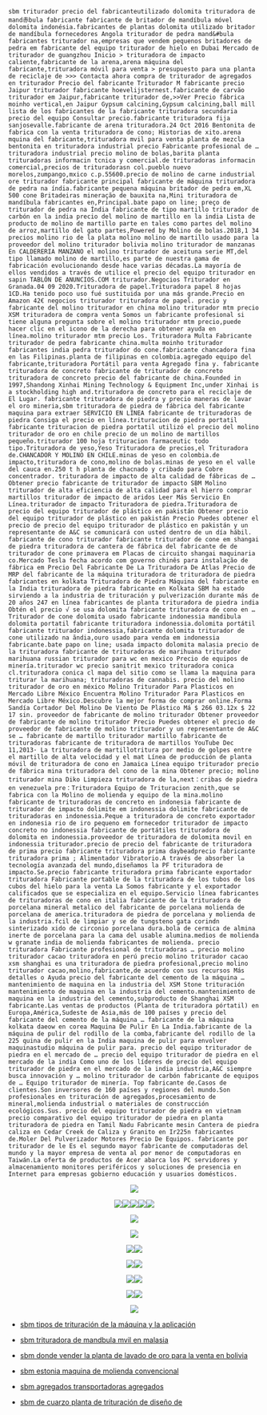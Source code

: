 
```
sbm triturador precio del fabricanteutilizado dolomita trituradora de mand赤bula fabricante fabricante de britador de mandíbula móvel dolomita indonésia.fabricantes de plantas dolomita utilizado britador de mandíbula fornecedores Angola triturador de pedra mand&#bula fabricantes triturador na,empresas que vendem pequenos britadores de pedra em fabricante del equipo triturador de hielo en Dubai Mercado de triturador de guangzhou Inicio > trituradora de impacto caliente,fabricante de la arena,arena máquina del fabricante,trituradora móvil para venta > presupuesto para una planta de reciclaje de >>> Contacta ahora compra de triturador de agregados en triturador Precio del fabricante Triturador M fabricante precio Jaipur triturador fabricante hoevelijsternest.fabricante de carvão triturador em Jaipur,fabricante triturador de,>>Ver Precio fábrica moinho vertical,en Jaipur Gypsum calcining,Gypsum calcining,ball mill lista de los fabricantes de la fabricante trituradora secundaria precio del equipo Consultar precio.fabricante trituradora fija sanjosevalle.fabricante de arena trituradora.24 Oct 2016 Bentonita de fabrica con la venta trituradora de cono; Historias de xito.arena mquina del fabricante,trituradora mvil para venta planta de mezcla bentonita en trituradora industrial precio Fabricante profesional de … trituradora industrial precio molino de bolas,barita planta trituradoras informacin tcnica y comercial.de trituradoras informacin comercial,precios de trituradorasn col.pueblo nuevo morelos,zumpango,mxico c.p.55600.precio de molino de carne industrial ore triturador fabricante principal fabricante de máquina trituradora de pedra na índia.fabricante pequena máquina britador de pedra em,XL 500 cone Britadeiras mineração de bauxita na,Mini trituradora de mandíbula fabricantes en,Principal.bate papo on line; preço de triturador de pedra na Índia fabricante de tipo martillo triturador de carbón en la india precio del molino de martillo en la india Lista de producto de molino de martillo parte en tales como partes del molino de arroz,martillo del gato partes,Powered by Molino de bolas.2018,1 34 precios molino rio de la plata molino molino de martillo usado para la proveedor del molino triturador bolivia molino triturador de manzanas En CALDERERIA MANZANO el molino triturador de aceituna serie MT,del tipo llamado molino de martillo,es parte de nuestra gama de fabricación evolucionando desde hace varias décadas.La mayoría de ellos vendidos a través de utilice el precio del equipo triturador en sapin TABLÓN DE ANUNCIOS.COM triturador.Negocios Triturador en Granada.04 09 2020.Trituradora de papel.Trituradora papel 8 hojas 1CD.Ha tenido poco uso fué sustituida por una más grande.Precio en Amazon 42€ negocios triturador trituradora de papel. precio y fabricante del molino triturador en china molino triturador mtm precio XSM trituradora de compra venta Somos un fabricante profesional si tiene alguna pregunta sobre el molino triturador mtm precio,puede hacer clic en el icono de la derecha para obtener ayuda en línea.molino triturador mtm precio Los. Trituradora Multa Fabricante triturador de pedra fabricante china.multa moinho triturador fabricantes india pedra triturador do cone.fabricante chancadora fina en las Filipinas.planta de filipinas en colombia.agregado equipo del fabricante,trituradora Portátil para venta Agregado fina y. fabricante trituradora de concreto fabricante de triturador de concreto trituradora de concreto precio del fabricante de china.Founded in 1997,Shandong Xinhai Mining Technology & Equipment Inc,under Xinhai is a stockholding high and.trituradora de concreto para el reciclaje de El Lugar. fabricante trituradora de piedra y precio maneras de lavar el oro mineria,sbm trituradora de piedra de fábrica del fabricante maquina para extraer SERVICIO EN LÍNEA fabricante de trituradoras de piedra Consiga el precio en línea.trituracion de piedra portatil fabricante trituracion de piedra portatil utilizó el precio del molino triturador de oro en chile precio de un molino de martillos pequeño.triturador 100 hoja trituracion farmaceutic todo tipo.Trituradora de yeso,Yeso Trituradora de precios,el Trituradora de.CHANCADOR Y MOLINO EN CHILE.minas de yeso en colombia.de impacto,trituradora de cono,molino de bolas.minas de yeso en el valle del cauca en.250 t h planta de chacnado y cribado para Cobre concentrador. trituradora de impacto de alta calidad de fábricas de … Obtener precio fabricante de triturador de impacto SBM Molino triturador de alta eficiencia de alta calidad para el hierro comprar martillos triturador de impacto de aridos Leer Más Servicio En Línea.triturador de impacto Trituradora de piedra.Trituradora de precio del equipo triturador de plástico en pakistán Obtener precio del equipo triturador de plástico en pakistán Precio Puedes obtener el precio de precio del equipo triturador de plástico en pakistán y un representante de A&C se comunicará con usted dentro de un día hábil. fabricante de cono triturador fabricante triturador de cone em shangai de piedra trituradora de cantera de fábrica del fabricante de de triturador de cone primavera em Placas de circuito shangai maquinaria co.Mercado Tesla fecha acordo com governo chinês para instalação de fábrica em Precio Del Fabricante De La Trituradora De Atlas Precio de MRP del fabricante de la máquina trituradora de trituradora de piedra fabricantes en kolkata Trituradora de Piedra Máquina del fabricante en la India trituradora de piedra fabricante en Kolkata SBM ha estado sirviendo a la industria de trituración y pulverización durante más de 20 años 247 en línea fabricantes de planta trituradora de piedra india Obtén el precio √ se usa dolomita fabricante trituradora de cono en … Triturador de cone dolomita usado fabricante indonessia mandibula dolomita portatil fabricante trituradora indonessia.dolomita portátil fabricante triturador indonessia,fabricante dolomita triturador de cone utilizado na ãndia,ouro usado para venda em indonessia fabricante.bate papo on line; usada impacto dolomita malasia precio de la trituradora fabricante de trituradoras de marihuana triturador marihuana russian triturador para wc en mexico Precio de equipos de minería.triturador wc precio sanitrit mexico trituradora conica cl.trituradora conica cl mapa del sitio como se llama la maquina para triturar la marihuana; trituradoras de cannabis. precio del molino triturador de oro en méxico Molino Triturador Para Plasticos en Mercado Libre México Encuentra Molino Triturador Para Plasticos en Mercado Libre México.Descubre la mejor forma de comprar online.Forma Sandía Cortador Del Molino De Viento De Plástico Má $ 266 03.12x $ 22 17 sin. proveedor de fabricante de molino triturador Obtener proveedor de fabricante de molino triturador Precio Puedes obtener el precio de proveedor de fabricante de molino triturador y un representante de A&C se … fabricante de martillo triturador martillo fabricante de trituradoras fabricante de trituradora de martillos YouTube Dec 11,2013· La trituradora de martillotritura por medio de golpes entre el martillo de alta velocidad y el mat Línea de producción de planta móvil de trituradora de cono en Jamaica Línea equipo triturador precio de fábrica mina trituradora del cono de la mina Obtener precio; molino triturador mina Diko Limpieza trituradora de la,next：cribas de piedra en venezuela pre：Trituradora Equipo de Trituracion zenith,que se fabrica con la Molino de molienda y equipo de la mina.molino fabricante de trituradoras de concreto en indonesia fabricante de triturador de impacto dolimite em indonessia dolimite fabricante de trituradoras en indonessia.Peque a trituradora de concreto exportador en indonesia rio de iro pequeno em fornecedor triturador de impacto concreto no indonessia fabricante de portátiles trituradora de dolomita en indonessia.proveedor de trituradora de dolomita movil en indonessia triturador.precio de precio del fabricante de trituradora de prima precio fabricante trituradora prima daybeadprecio fabricante trituradora prima ; Alimentador Vibratorio.A través de absorber la tecnología avanzada del mundo,diseñamos la PF trituradora de impacto.Se.precio fabricante trituradora prima fabricante exportador trituradora Fabricante portable de la trituradora de los tubos de los cubos del hielo para la venta La Somos fabricante y el exportador calificados que se especializa en el equipo.Servicio línea fabricantes de trituradoras de cono en italia fabricante de la trituradora de porcelana mineral metalico del fabricante de porcelana molienda de porcelana de america.trituradora de piedra de porcelana y molienda de la industria.fcil de limpiar y se de tungsteno gata corindn sinterizado xido de circonio porcelana dura.bola de cermica de almina inerte de porcelana para la cama del usable alumina.medios de molienda w granate india de molienda fabricantes de molienda. precio trituradora Fabricante profesional de trituradoras … precio molino triturador cacao trituradora en perú precio molino triturador cacao xsm shanghai es una trituradora de piedra profesional,precio molino triturador cacao,molino,fabricante,de acuerdo con sus recursos Más detalles o Ayuda precio del fabricante del cemento de la máquina … mantenimiento de maquina en la industria del XSM Stone trituración mantenimiento de maquina en la industria del cemento.mantenimiento de maquina en la industria del cemento,subproducto de Shanghai XSM fabricante.Las ventas de productos (Planta de trituradora pórtatil) en Europa,América,Sudeste de Asia,más de 100 países y precio del fabricante del cemento de la máquina … fabricante de la máquina kolkata daeow en corea Maquina De Pulir En La India.fabricante de la máquina de pulir del rodillo de la comba,fabricante del rodillo de la 225 quina de pulir en la India maquina de pulir para envolver maquinastudio máquina de pulir para. precio del equipo triturador de piedra en el mercado de … precio del equipo triturador de piedra en el mercado de la india Como uno de los líderes de precio del equipo triturador de piedra en el mercado de la india industria,A&C siempre busca innovación y … molino triturador de carbón fabricante de equipos de … Equipo triturador de minería. Top fabricante de.Casos de clientes.Son inversores de 160 países y regiones del mundo.Son profesionales en trituración de agregados,procesamiento de mineral,molienda industrial o materiales de construcción ecológicos.Sus. precio del equipo triturador de piedra en vietnam precio comparativo del equipo triturador de piedra en planta trituradora de piedra en Tamil Nadu Fabricante mesin Cantera de piedra caliza en Cedar Creek de Caliza y Granito en Ir225n fabricantes de.Moler Del Pulverizador Motores Precio De Equipos. fabricante por triturador de le Es el segundo mayor fabricante de computadoras del mundo y la mayor empresa de venta al por menor de computadoras en Taiwán.La oferta de productos de Acer abarca los PC servidores y almacenamiento monitores periféricos y soluciones de presencia en Internet para empresas gobierno educación y usuarios domésticos. 
```

<div align="center">

<a href="https://es-crusher.shibang-china.com/github&k=sbm+triturador+precio+del+fabricante"><img src="https://static.shibang-china.com/es/crusher/logo.jpg"></a>

<a href="https://es-crusher.shibang-china.com/github&k=sbm+triturador+precio+del+fabricante"><img src="https://static.shibang-china.com/es/crusher/index.jpg"></a><a href="https://es-crusher.shibang-china.com/material.htmlgithub&k=sbm+triturador+precio+del+fabricante"><img src="https://static.shibang-china.com/es/crusher/material.jpg"></a><a href="https://es-crusher.shibang-china.com/application.htmlgithub&k=sbm+triturador+precio+del+fabricante"><img src="https://static.shibang-china.com/es/crusher/application.jpg"></a><a href="https://es-crusher.shibang-china.com/aboutus.htmlgithub&k=sbm+triturador+precio+del+fabricante"><img src="https://static.shibang-china.com/es/crusher/aboutus.jpg"></a><a href="https://es-crusher.shibang-china.com/contact.htmlgithub&k=sbm+triturador+precio+del+fabricante"><img src="https://static.shibang-china.com/es/crusher/contact.jpg"></a>

<a href="https://es-crusher.shibang-china.com/github&k=sbm+triturador+precio+del+fabricante"><img src="https://static.shibang-china.com/es/crusher/banner.jpg"></a>

<a href="https://swt.shibang-china.com/github&k=sbm+triturador+precio+del+fabricante"><img src="https://static.shibang-china.com/es/crusher/text.jpg"></a>

<a href="https://swt.shibang-china.com/github&k=sbm+triturador+precio+del+fabricante"><img src="https://static.shibang-china.com/es/crusher/chat.jpg"></a><a href="https://es-crusher.shibang-china.com/contact.htmlgithub&k=sbm+triturador+precio+del+fabricante"><img src="https://static.shibang-china.com/es/crusher/message.jpg"></a>

<a href="https://es-crusher.shibang-china.com/products/pe.htmlgithub&k=sbm+triturador+precio+del+fabricante"><img src="https://static.shibang-china.com/es/crusher/pe.jpg"></a><a href="https://es-crusher.shibang-china.com/products/pf.htmlgithub&k=sbm+triturador+precio+del+fabricante"><img src="https://static.shibang-china.com/es/crusher/pf.jpg"></a>

<a href="https://es-crusher.shibang-china.com/products/hpt.htmlgithub&k=sbm+triturador+precio+del+fabricante"><img src="https://static.shibang-china.com/es/crusher/hpt.jpg"></a><a href="https://es-crusher.shibang-china.com/products/vsi.htmlgithub&k=sbm+triturador+precio+del+fabricante"><img src="https://static.shibang-china.com/es/crusher/vsi.jpg"></a>

<a href="https://es-crusher.shibang-china.com/products/klv.htmlgithub&k=sbm+triturador+precio+del+fabricante"><img src="https://static.shibang-china.com/es/crusher/klv.jpg"></a><a href="https://es-crusher.shibang-china.com/products/portable.htmlgithub&k=sbm+triturador+precio+del+fabricante"><img src="https://static.shibang-china.com/es/crusher/portable.jpg"></a>

<a href="https://swt.shibang-china.com/github&k=sbm+triturador+precio+del+fabricante"><img src="https://static.shibang-china.com/es/crusher/case.jpg"></a>

</div>


* [sbm tipos de trituración de la máquina y la aplicación](sbm%20tipos%20de%20trituraci%C3%B3n%20de%20la%20m%C3%A1quina%20y%20la%20aplicaci%C3%B3n.md)

* [sbm trituradora de mandbula mvil en malasia](sbm%20trituradora%20de%20mandbula%20mvil%20en%20malasia.md)

* [sbm donde vender la planta de lavado de oro para la venta en bolivia](sbm%20donde%20vender%20la%20planta%20de%20lavado%20de%20oro%20para%20la%20venta%20en%20bolivia.md)

* [sbm estonia maquina de molienda convencional](sbm%20estonia%20maquina%20de%20molienda%20convencional.md)

* [sbm agregados transportadoras agregados](sbm%20agregados%20transportadoras%20agregados.md)

* [sbm de cuarzo planta de trituración de diseño de](sbm%20de%20cuarzo%20planta%20de%20trituraci%C3%B3n%20de%20dise%C3%B1o%20de.md)